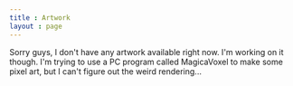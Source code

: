 ```yaml
---
title : Artwork
layout : page
---
```


<p>Sorry guys, I don't have any artwork available right now. I'm working on it though. I'm trying to use a PC program called MagicaVoxel to make some pixel art, but I can't figure out the weird rendering...</p>
